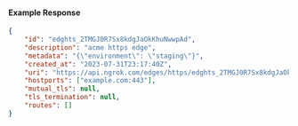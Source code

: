 <!-- Code generated for API Clients. DO NOT EDIT. -->

#### Example Response

```json
{
	"id": "edghts_2TMGJ0R7Sx8kdgJaOkKhuNwwpAd",
	"description": "acme https edge",
	"metadata": "{\"environment\": \"staging\"}",
	"created_at": "2023-07-31T23:17:40Z",
	"uri": "https://api.ngrok.com/edges/https/edghts_2TMGJ0R7Sx8kdgJaOkKhuNwwpAd",
	"hostports": ["example.com:443"],
	"mutual_tls": null,
	"tls_termination": null,
	"routes": []
}
```
